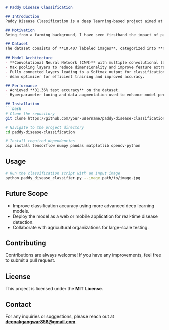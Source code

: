 ```markdown
# Paddy Disease Classification

## Introduction
Paddy Disease Classification is a deep learning-based project aimed at identifying different paddy leaf diseases using image classification techniques. This project utilizes a Convolutional Neural Network (CNN) to detect and diagnose diseases, helping farmers take early preventive measures.

## Motivation
Being from a farming background, I have seen firsthand the impact of paddy diseases on crop yield. Many farmers struggle to correctly identify diseases, often leading to ineffective treatments. This project aims to provide an AI-powered solution for disease identification, reducing crop losses and improving productivity.

## Dataset
The dataset consists of **10,407 labeled images**, categorized into **nine disease types and one normal leaf class**. The data is split into **75% training, 15% validation, and 10% testing** to ensure robust model evaluation.

## Model Architecture
- **Convolutional Neural Network (CNN)** with multiple convolutional layers.
- Max pooling layers to reduce dimensionality and improve feature extraction.
- Fully connected layers leading to a Softmax output for classification.
- Adam optimizer for efficient training and improved accuracy.

## Performance
- Achieved **81.36% test accuracy** on the dataset.
- Hyperparameter tuning and data augmentation used to enhance model performance.

## Installation
```bash
# Clone the repository
git clone https://github.com/your-username/paddy-disease-classification.git

# Navigate to the project directory
cd paddy-disease-classification

# Install required dependencies
pip install tensorflow numpy pandas matplotlib opencv-python
```

## Usage
```bash
# Run the classification script with an input image
python paddy_disease_classifier.py --image path/to/image.jpg
```

## Future Scope
- Improve classification accuracy using more advanced deep learning models.
- Deploy the model as a web or mobile application for real-time disease detection.
- Collaborate with agricultural organizations for large-scale testing.

## Contributing
Contributions are always welcome! If you have any improvements, feel free to submit a pull request.

## License
This project is licensed under the **MIT License**.

## Contact
For any inquiries or suggestions, please reach out at **deepakgangwar856@gmail.com**.
```

